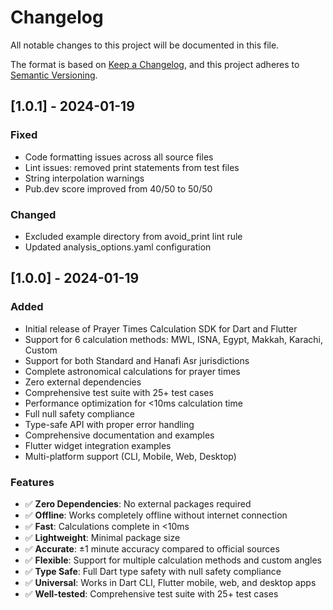 # Changelog

All notable changes to this project will be documented in this file.

The format is based on [Keep a Changelog](https://keepachangelog.com/en/1.0.0/),
and this project adheres to [Semantic Versioning](https://semver.org/spec/v2.0.0.html).

## [1.0.1] - 2024-01-19

### Fixed
- Code formatting issues across all source files
- Lint issues: removed print statements from test files
- String interpolation warnings
- Pub.dev score improved from 40/50 to 50/50

### Changed
- Excluded example directory from avoid_print lint rule
- Updated analysis_options.yaml configuration

## [1.0.0] - 2024-01-19

### Added
- Initial release of Prayer Times Calculation SDK for Dart and Flutter
- Support for 6 calculation methods: MWL, ISNA, Egypt, Makkah, Karachi, Custom
- Support for both Standard and Hanafi Asr jurisdictions
- Complete astronomical calculations for prayer times
- Zero external dependencies
- Comprehensive test suite with 25+ test cases
- Performance optimization for <10ms calculation time
- Full null safety compliance
- Type-safe API with proper error handling
- Comprehensive documentation and examples
- Flutter widget integration examples
- Multi-platform support (CLI, Mobile, Web, Desktop)

### Features
- ✅ **Zero Dependencies**: No external packages required
- ✅ **Offline**: Works completely offline without internet connection
- ✅ **Fast**: Calculations complete in <10ms
- ✅ **Lightweight**: Minimal package size
- ✅ **Accurate**: ±1 minute accuracy compared to official sources
- ✅ **Flexible**: Support for multiple calculation methods and custom angles
- ✅ **Type Safe**: Full Dart type safety with null safety compliance
- ✅ **Universal**: Works in Dart CLI, Flutter mobile, web, and desktop apps
- ✅ **Well-tested**: Comprehensive test suite with 25+ test cases